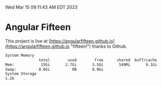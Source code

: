 Wed Mar 15 09:11:43 AM EDT 2023

# Angular Fifteen


This project is live at [https://angularfifteen.github.io](https://angularfifteen.github.io "fifteen!") thanks to Github.

```bash
System Memory
               total        used        free      shared  buff/cache   available
Mem:            15Gi       2.7Gi       3.5Gi       549Mi       9.1Gi        11Gi
Swap:          8.0Gi          0B       8.0Gi
System Storage
1.2G	.
```
```bash
